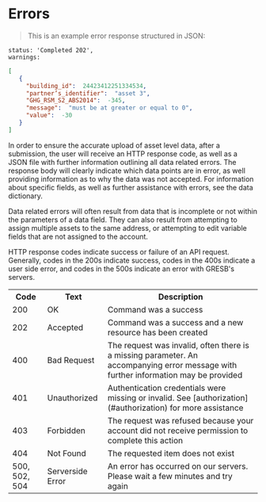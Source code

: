 # Errors

>This is an example error response structured in JSON:


```plaintext
status: 'Completed 202',
warnings:
```
```json
[
   {
     "building_id":  24423412251334534,
     "partner’s_identifier":  "asset 3",
     "GHG_RSM_S2_ABS2014":  -345,
     "message":  "must be at greater or equal to 0",
     "value":  -30
   }
]

```

In order to ensure the accurate upload of asset level data, after a submission, the user will receive an HTTP response code, as well as a JSON file with further information outlining all data related errors.  The response body will clearly indicate which data points are in error, as well providing information as to why the data was not accepted.  For information about specific fields, as well as further assistance with errors, see the data dictionary.  

Data related errors will often result from data that is incomplete or not within the parameters of a data field.  They can also result from attempting to assign multiple assets to the same address, or attempting to edit variable fields that are not assigned to the account.  

HTTP response codes indicate success or failure of an API request. Generally, codes in the 200s indicate success, codes in the 400s indicate a user side error, and codes in the 500s indicate an error with GRESB's servers.
<table>
	<tr class="topRow">
		<th class="changelogCell">Code</th>
		<th class="changelogCell">Text</th >
		<th class="description">Description</th>
	</tr >
	<tr>
		<td>200</td>
		<td>OK</td>
		<td>Command was a success</td>
	</tr> 
	<tr>
		<td id="202">202</td>
		<td>Accepted</td>
		<td>Command was a success and a new resource has been created</td>
	</tr>
	<tr>
		<td>400</td>
		<td>Bad Request</td>
		<td>The request was invalid, often there is a missing parameter. An accompanying error message with further information may be provided</td>
	</tr>
	<tr>
		<td>401</td>
		<td>Unauthorized</td>
		<td>Authentication credentials were missing or invalid.  See [authorization](#authorization) for more assistance</td>
	</tr>
	<tr>
		<td>403</td>
		<td>Forbidden</td>
		<td>The request was refused because your account did not receive permission to complete this action
		</td>
	</tr>
	<tr>
		<td>404</td>
		<td>Not Found</td> 
		<td>The requested item does not exist</td>
	</tr>
	<tr>
		<td>500, 502, 504</td>
		<td>Serverside Error</td>
		<td>An error has occurred on our servers.  Please wait a few minutes and try again</td>
	</tr>
</table>
